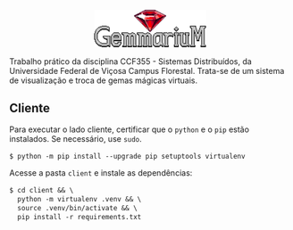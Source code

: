 <p align="center"><img src="docs/logo.png" width="200" alt="YGOFabrica logo"></p>

Trabalho prático da disciplina CCF355 - Sistemas Distribuídos, da Universidade Federal de Viçosa Campus Florestal. Trata-se de um sistema de visualização e troca de gemas mágicas virtuais.

## Cliente

Para executar o lado cliente, certificar que o `python` e o `pip` estão instalados. Se necessário, use `sudo`.

    $ python -m pip install --upgrade pip setuptools virtualenv

Acesse a pasta `client` e instale as dependências:

    $ cd client && \
      python -m virtualenv .venv && \
      source .venv/bin/activate && \
      pip install -r requirements.txt
